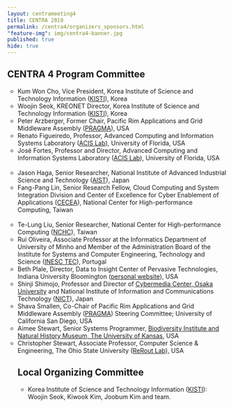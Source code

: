 ```yaml
---
layout: centrameeting4
title: CENTRA 2019
permalink: /centra4/organizers_sponsors.html
"feature-img": img/centra4-banner.jpg
published: true
hide: true
---
```


## CENTRA 4 Program Committee

<p><ul type="circle">
  <li>Kum Won Cho, Vice President, Korea Institute of Science and Technology Information (<a href="https://www.kisti.re.kr/eng/" target="_blank">KISTI</a>), Korea </li>  
  <li>Woojin Seok, KREONET Director, Korea Institute of Science and Technology Information (<a href="https://www.kisti.re.kr/eng/" target="_blank">KISTI</a>), Korea </li>
  <li>Peter Arzberger, Former Chair, Pacific Rim Applications and Grid Middleware Assembly (<a href="http://www.pragma-grid.net" target="_blank">PRAGMA</a>), USA</li>
  <li>Renato Figueiredo, Professor, Advanced Computing and Information Systems Laboratory (<a href="http://acis.ufl.edu" target="_blank">ACIS Lab</a>), University of Florida, USA </li>
  <li>José Fortes, Professor and Director, Advanced Computing and Information Systems Laboratory (<a href="http://acis.ufl.edu" target="_blank">ACIS Lab</a>), University of Florida, USA </li><br />
  <li>Jason Haga, Senior Researcher, National Institute of Advanced Industrial Science and Technology (<a href="https://www.itri.aist.go.jp/en/" target="_blank">AIST</a>), Japan
  <li>Fang-Pang Lin, Senior Research Fellow, Cloud Computing and System Integration Division and Center of Excellence for Cyber Enablement of Applications (<a href="http://www.cecea.tw/e_index.php" target="_blank">CECEA</a>), National Center for High-performance Computing, Taiwan </li> <br />
  <li>Te-Lung Liu, Senior Researcher, National Center for High-performance Computing (<a href="https://www.nchc.org.tw/en" target="_blank">NCHC</a>), Taiwan </li>
 <li>Rui Oliveira, Associate Professor at the Informatics Department of University of Minho and Member of the Administration Board of the Institute for Systems and Computer Engineering, Technology and Science (<a href="https://www.inesctec.pt/en" target="_blank">INESC TEC</a>), Portugal</li>
  <li>Beth Plale, Director, Data to Insight Center of Pervasive Technologies, Indiana University Bloomington (<a href="http://pages.iu.edu/~plale/" target="_blank" >personal website</a>), USA </li>
  <li>Shinji Shimojo, Professor and Director of <a href="http://www.cmc.osaka-u.ac.jp/?lang=en" target="_blank">Cybermedia Center, Osaka University</a> and National Institute of Information and Communications Technology (<a href="https://www.nict.go.jp/en/" target="_blank">NICT</a>), Japan</li>
  <li>Shava Smallen, Co-Chair of Pacific Rim Applications and Grid Middleware Assembly (<a href="http://www.pragma-grid.net" target="_blank">PRAGMA</a>) Steering Committee; University of California San Diego, USA</li>
  <li>Aimee Stewart, Senior Systems Programmer, <a href="https://biodiversity.ku.edu/" target="_blank">Biodiversity Institute and Natural History Museum, The University of Kansas</a>, USA </li>
  <li>Christopher Stewart, Associate Professor, Computer Science & Engineering, The Ohio State University (<a href="http://web.cse.ohio-state.edu/~stewart.962/" target="_blank">ReRout Lab</a>), USA </li>
</p>

## Local Organizing Committee
<p><ul type="circle">
  <li>Korea Institute of Science and Technology Information (<a href="https://www.kisti.re.kr/eng/" target="_blank">KISTI</a>): Woojin Seok, Kiwook Kim, Joobum Kim and team.  </li>
</p>
